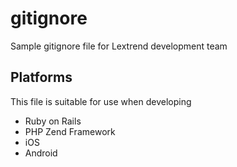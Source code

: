 # gitignore

Sample gitignore file for Lextrend development team

## Platforms

This file is suitable for use when developing

* Ruby on Rails
* PHP Zend Framework
* iOS
* Android
